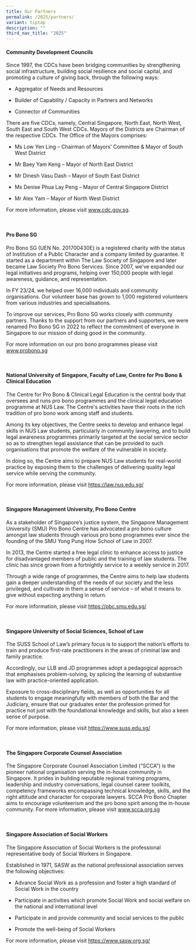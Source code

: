```yaml
---
title: Our Partners
permalink: /2025/partners/
variant: tiptap
description: ""
third_nav_title: "2025"
---
```

<h4><strong>Community Development Councils</strong></h4>
<p>Since 1997, the CDCs have been bridging communities by strengthening social
infrastructure, building social resilience and social capital, and promoting
a culture of giving back, through the following ways:</p>
<ul data-tight="true" class="tight">
<li>
<p>Aggregator of Needs and Resources</p>
</li>
<li>
<p>Builder of Capability / Capacity in Partners and Networks</p>
</li>
<li>
<p>Connector of Communities</p>
</li>
</ul>
<p>There are five CDCs, namely, Central Singapore, North East, North West,
South East and South West CDCs. Mayors of the Districts are Chairman of
the respective CDCs. The Office of the Mayors comprises:</p>
<ul data-tight="true" class="tight">
<li>
<p>Ms Low Yen Ling – Chairman of Mayors’ Committee &amp; Mayor of South West
District</p>
</li>
<li>
<p>Mr Baey Yam Keng – Mayor of North East District</p>
</li>
<li>
<p>Mr Dinesh Vasu Dash – Mayor of South East District</p>
</li>
<li>
<p>Ms Denise Phua Lay Peng – Mayor of Central Singapore District</p>
</li>
<li>
<p>Mr Alex Yam – Mayor of North West District</p>
</li>
</ul>
<p>For more information, please visit <a href="www.cdc.gov.sg" rel="noopener noreferrer nofollow" target="_blank">www.cdc.gov.sg</a>.</p>
<p>​</p>
<h4><strong>Pro Bono SG</strong></h4>
<p>Pro Bono SG (UEN No. 201700430E) is a registered charity with the status
of Institution of a Public Character and a company limited by guarantee.
It started as a department within The Law Society of Singapore and later
became Law Society Pro Bono Services. Since 2007, we’ve expanded our legal
initiatives and programs, helping over 150,000 people with legal awareness,
guidance, and representation.</p>
<p>In FY 23/24, we helped over 16,000 individuals and community organisations.
Our volunteer base has grown to 1,000 registered volunteers from various
industries and specialisations.</p>
<p>To improve our services, Pro Bono SG works closely with community partners.
Thanks to the support from our partners and supporters, we were renamed
Pro Bono SG in 2022 to reflect the commitment of everyone in Singapore
to our mission of doing good in the community.</p>
<p>For more information on our pro bono programmes&nbsp;please visit <a href="www.probono.sg" rel="noopener nofollow" target="_blank">www.probono.sg</a>
</p>
<p>&nbsp;</p>
<h4><strong>National University of Singapore, Faculty of Law, Centre for Pro Bono &amp; Clinical Education</strong></h4>
<p>The Centre for Pro Bono &amp; Clinical Legal Education is the central
body that oversees and runs pro bono programmes and the clinical legal
education programme at NUS Law. The Centre's activities have their roots
in the rich tradition of pro bono work among staff and students.</p>
<p>Among its key objectives, the Centre seeks to develop and enhance legal
skills in NUS Law students, particularly in community lawyering, and to
build legal awareness programmes primarily targeted at the social service
sector so as to strengthen legal assistance that can be provided to such
organisations that promote the welfare of the vulnerable in society.</p>
<p>In doing so, the Centre aims to prepare NUS Law students for real-world
practice by exposing them to the challenges of delivering quality legal
service while serving the community.&nbsp;</p>
<p>For more information, please visit&nbsp;<a href="https://law.nus.edu.sg/" rel="noopener noreferrer nofollow" target="_blank">https://law.nus.edu.sg/</a>
</p>
<p>​</p>
<h4><strong>Singapore Management University, Pro Bono Centre</strong></h4>
<p>As a stakeholder of Singapore’s justice system, the Singapore Management
University (SMU) Pro Bono Centre has advocated a pro bono culture amongst
law students through various pro bono programmes ever since the founding
of the SMU Yong Pung How School of Law in 2007.&nbsp;</p>
<p>In 2013, the Centre started a free legal clinic to enhance access to justice
for disadvantaged members of public and the training of law students. The
clinic has since grown from a fortnightly service to a weekly service in
2017.</p>
<p>Through a wide range of programmes, the Centre aims to help law students
gain a deeper understanding of the needs of our society and the less privileged,
and cultivate in them a sense of service – of what it means to give without
expecting anything in return.</p>
<p>​For more information, please visit&nbsp;<a href="https://pbc.smu.edu.sg/" rel="noopener noreferrer nofollow" target="_blank">https://pbc.smu.edu.sg/</a>
</p>
<p>​</p>
<h4><strong>Singapore University of Social Sciences, School of Law</strong></h4>
<p>The SUSS School of Law’s primary focus is to support the nation’s efforts
to train and produce first-rate practitioners in the areas of criminal
law and family practice.</p>
<p>Accordingly, our LLB and JD programmes adopt a pedagogical approach that
emphasises problem-solving, by splicing the learning of substantive law
with practice-oriented application.</p>
<p>Exposure to cross-disciplinary fields, as well as opportunities for all
students to engage meaningfully with members of both the Bar and the Judiciary,
ensure that our graduates enter the profession primed for practice not
just with the foundational knowledge and skills, but also a keen sense
of purpose.</p>
<p>For more information, please visit&nbsp;<a href="https://www.suss.edu.sg/" rel="noopener noreferrer nofollow" target="_blank">https://www.suss.edu.sg/</a>
</p>
<p>​</p>
<h4><strong>The Singapore Corporate Counsel Association</strong></h4>
<p>The Singapore Corporate Counsel Association Limited (“SCCA”) is the pioneer
national organisation&nbsp;serving the in-house community in Singapore.&nbsp;It
prides in building reputable regional training programs, leadership and
industry conversations, legal counsel career toolkits, competency frameworks
encompassing technical knowledge, skills, and the right attitude and character
for corporate lawyers. SCCA Pro Bono Chapter aims to encourage volunteerism
and the pro bono spirit among the in-house community. For more information,
please visit&nbsp;<a href="www.scca.org.sg" rel="noopener noreferrer nofollow" target="_blank">www.scca.org.sg</a>
</p>
<p>&nbsp;</p>
<h4><strong>Singapore Association of Social Workers</strong></h4>
<p>The Singapore Association of Social Workers is the professional representative
body of Social Workers in Singapore.</p>
<p>Established in 1971, SASW as the national professional association serves
the following objectives:</p>
<ul data-tight="true" class="tight">
<li>
<p>Advance Social Work as a profession and foster a high standard of Social
Work in the country</p>
</li>
<li>
<p>Participate in activities which promote Social Work and social welfare
on the national and international level</p>
</li>
<li>
<p>Participate in and provide community and social services to the public</p>
</li>
<li>
<p>Promote the well-being of Social Workers</p>
</li>
</ul>
<p>For more information, please visit&nbsp;<a href="https://www.sasw.org.sg/" rel="noopener noreferrer nofollow" target="_blank">https://www.sasw.org.sg/</a>
</p>